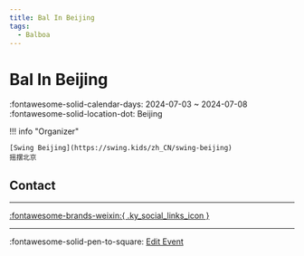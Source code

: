 ```yaml
---
title: Bal In Beijing
tags:
  - Balboa
---
```


# Bal In Beijing 

:fontawesome-solid-calendar-days: 2024-07-03 ~ 2024-07-08  
:fontawesome-solid-location-dot: Beijing  

!!! info "Organizer"

    [Swing Beijing](https://swing.kids/zh_CN/swing-beijing)  
    摇摆北京  

## Contact


---

 [:fontawesome-brands-weixin:{ .ky_social_links_icon }](https://mp.weixin.qq.com/s/T14Vj1A2fy2GrSXarKYgzw)

---

:fontawesome-solid-pen-to-square: [Edit Event](https://github.com/swingdance/events/issues/new?assignees=&labels=update+event&projects=&template=03-update_entity.yml&title=Update%20Event%3A%202024%2Fzh_CN%20%E2%80%A2%20Bal%20In%20Beijing&region=zh_CN&year=2024&id=bal-in-beijing-2024&name=Bal%20In%20Beijing&org_id=swing-beijing)
